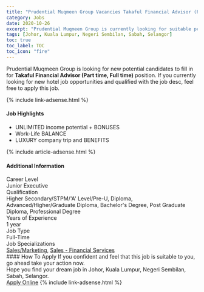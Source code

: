 ```yaml
---
title: "Prudential Muqmeen Group Vacancies Takaful Financial Advisor (Part time, Full time)" 
category: Jobs 
date: 2020-10-26 
excerpt: "Prudential Muqmeen Group is currently looking for suitable person to fill in the Takaful Financial Advisor (Part time, Full time) which positioned at Johor, Kuala Lumpur, Negeri Sembilan, Sabah, Selangor" 
tags: [Johor, Kuala Lumpur, Negeri Sembilan, Sabah, Selangor] 
toc: true 
toc_label: TOC 
toc_icon: "fire" 
--- 
```


<p>Prudential Muqmeen Group is looking for new potential candidates to fill in for <b>Takaful Financial Advisor (Part time, Full time)</b> position. If you currently looking for new hotel job opportunities and qualified with the job desc, feel free to apply this job.
</p>{% include link-adsense.html %} 
<div><div><h4>Job Highlights</h4></div><div><ul><li><div><div><div><div></div></div></div><div><span>UNLIMITED income potential + BONUSES</span></div></div></li><li><div><div><div><div></div></div></div><div><span>Work-Life BALANCE</span></div></div></li><li><div><div><div><div></div></div></div><div><span>LUXURY company trip and BENEFITS</span></div></div></li></ul></div></div> 
{% include article-adsense.html %} 
<div><div><h4>Additional Information</h4></div><div><div><div><div><div><div><div><span>Career Level</span></div><div><span>Junior Executive</span></div></div></div></div><div><div><div><div><span>Qualification</span></div><div><span>Higher Secondary/STPM/'A' Level/Pre-U, Diploma, Advanced/Higher/Graduate Diploma, Bachelor's Degree, Post Graduate Diploma, Professional Degree</span></div></div></div></div><div><div><div><div><span>Years of Experience</span></div><div><span>1 year</span></div></div></div></div><div><div><div><div><span>Job Type</span></div><div><span>Full-Time</span></div></div></div></div><div><div><div><div><span>Job Specializations</span></div><div><span><a href="/en/job-search/sales-marketing-jobs/">Sales/Marketing</a>, <a href="/en/job-search/insurance-sales-financial-services-jobs/">Sales - Financial Services</a></span></div></div></div></div></div></div></div></div> 
#### How To Apply 
If you confident and feel that this job is suitable to you, go ahead take your action now. <br/> 
Hope you find your dream job in Johor, Kuala Lumpur, Negeri Sembilan, Sabah, Selangor. <br/> 
<a href="https://www.jobstreet.com.my/en/job/takaful-financial-advisor-part-time-full-time-4411741?jobId=jobstreet-my-job-4411741" class="btn btn--info" target="_blank" rel="nofollow noopenner">Apply Online</a> 
{% include link-adsense.html %} 